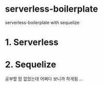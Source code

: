 # serverless-boilerplate
serverless-boilerplate with sequelize


# 1. Serverless

# 2. Sequelize
공부할 맘 없었는데 어쩌다 보니까 하게됨 ...
